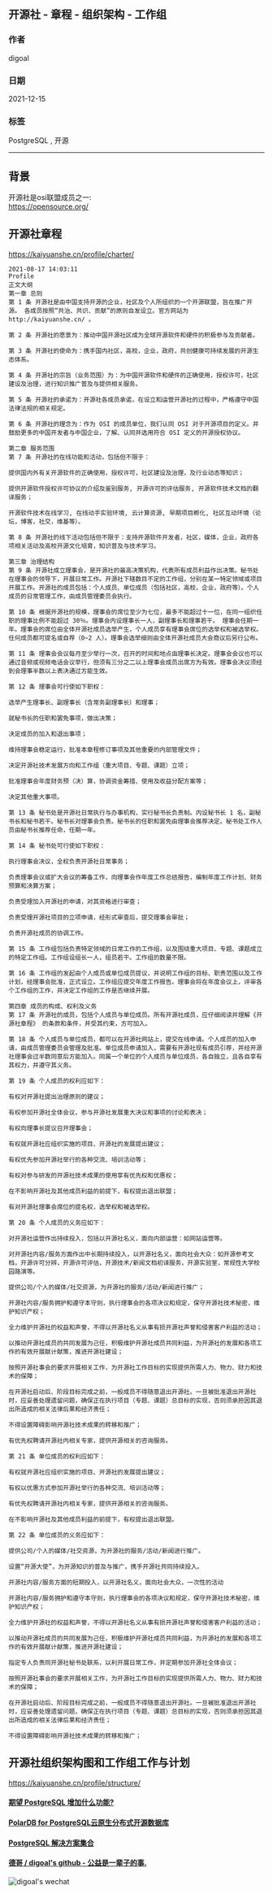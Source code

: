 ## 开源社 - 章程 - 组织架构 - 工作组    
                                 
### 作者                                 
digoal                                 
                                 
### 日期                                 
2021-12-15                           
                                 
### 标签                              
PostgreSQL , 开源                 
                               
----                               
                               
## 背景   
开源社是osi联盟成员之一:   
https://opensource.org/   
   
## 开源社章程   
   
https://kaiyuanshe.cn/profile/charter/   
   
```   
2021-08-17 14:03:11   
Profile   
正文大纲   
第一章 总则   
第 1 条 开源社是由中国支持开源的企业，社区及个人所组织的一个开源联盟，旨在推广开源。 各成员按照“共治、共识、贡献”的原则自发设立。官方网站为 http://kaiyuanshe.cn/ 。   
   
第 2 条 开源社的愿景为：推动中国开源社区成为全球开源软件和硬件的积极参与及贡献者。   
   
第 3 条 开源社的使命为：携手国内社区，高校，企业，政府，共创健康可持续发展的开源生态体系。   
   
第 4 条 开源社的宗旨（业务范围）为：为中国开源软件和硬件的正确使用，授权许可，社区建设及治理，进行知识推广普及与提供相关服务。   
   
第 5 条 开源社的承诺为：开源社各成员承诺，在设立和运营开源社的过程中，严格遵守中国法律法规的相关规定。   
   
第 6 条 开源社的理念为：作为 OSI 的成员单位，我们认同 OSI 对于开源项目的定义。并鼓励更多的中国开发者与中国企业，了解、认同并选用符合 OSI 定义的开源授权协议。   
   
第二章 服务范围   
第 7 条 开源社的在线功能和活动，包括但不限于：   
   
提供国内外有关开源软件的正确使用，授权许可，社区建设及治理，及行业动态等知识；   
   
提供开源软件授权许可协议的介绍及鉴别服务, 开源许可的评估服务, 开源软件技术文档的翻译服务；   
   
开源软件技术在线学习, 在线动手实验环境, 云计算资源, 早期项目孵化, 社区互动环境（论坛，博客，社交，维基等）。   
   
第 8 条 开源社的线下活动包括但不限于：支持开源软件开发者，社区，媒体，企业，政府各项相关活动及高校开源文化培育，知识普及与技术学习。   
   
第三章 治理结构   
第 9 条 开源社成立理事会，是开源社的最高决策机构，代表所有成员利益作出决策。秘书处在理事会的领导下，开展日常工作。开源社下辖数目不定的工作组，分别在某一特定领域或项目开展工作。开源社的成员包括：个人成员、单位成员（包括社区，高校，企业，政府等）。个人成员的日常管理工作，由成员管理委员会执行。   
   
第 10 条 根据开源社的规模，理事会的席位至少为七位，最多不能超过十一位，在同一组织任职的理事比例不能超过 30％。理事会内设理事长一人，副理事长和理事若干。 理事会任期一年。理事会的席位由全体开源社成员选举产生，个人成员享有理事会席位的选举权和被选举权。任何成员都可提名或自荐（0~2 人）。理事会选举细则由全体开源社成员大会商议后另行公布。   
   
第 11 条 理事会会议每月至少举行一次，召开的时间和地点由理事长决定。理事会会议也可以通过音频或视频电话会议举行，但须有三分之二以上理事会成员出席方为有效。理事会决议须经到会理事半数以上表决通过方能生效。   
   
第 12 条 理事会可行使如下职权：   
   
选举产生理事长、副理事长（含常务副理事长）和理事；   
   
就秘书长的任职和罢免事项，做出决策；   
   
决定成员的加入和退出事项；   
   
维持理事会稳定运行，批准本章程修订事项及其他重要的内部管理文件；   
   
决定开源社技术发展方向和工作组（重大项目、专题、课题）立项；   
   
批准理事会年度财务预（决）算，协调资金筹措、使用及收益分配方案等；   
   
决定其他重大事项。   
   
第 13 条 秘书处是开源社日常执行与办事机构，实行秘书长负责制。内设秘书长 1 名，副秘书长和秘书若干。秘书长对理事会负责。秘书长的任职和罢免由理事会推荐决定。秘书处工作人员由秘书长推荐任命，任期一年。   
   
第 14 条 秘书处可行使如下职权：   
   
执行理事会决议，全权负责开源社日常事务；   
   
负责理事会议或扩大会议的筹备工作，向理事会作年度工作总结报告，编制年度工作计划、财务预算和决算方案；   
   
负责受理加入开源社的申请，对其资格进行审查；   
   
负责受理开源社项目的立项申请，经形式审查后，提交理事会审批；   
   
负责开源社成员的协调工作。   
   
第 15 条 工作组包括负责特定领域的日常工作的工作组，以及围绕重大项目、专题、课题成立的特定工作组。工作组设组长一人，组员若干。工作组的数量不限。   
   
第 16 条 工作组的发起由个人成员或单位成员提议，并说明工作组的目标、职责范围以及工作计划，经理事会批准，正式设立。工作组应提交年度工作报告。理事会将在年度会议上，评审各个工作组的工作，并决定工作组的工作是否继续开展。   
   
第四章 成员的构成、权利及义务   
第 17 条 开源社的成员，包括个人成员与单位成员。所有开源社成员，应仔细阅读并理解《开源社章程》 的条款和条件，并受其约束，方可加入。   
   
第 18 条 个人成员与单位成员，都可以在开源社网站上，提交在线申请。个人成员的加入申请，由成员管理委员会管理及批准。单位成员申请加入，需要有开源社现有成员引荐，并经开源社理事会过半数同意后方能加入。同属一个单位的个人成员与单位成员，各自独立，且各自享有其权力，并遵守其义务。   
   
第 19 条 个人成员的权利应如下：   
   
有权对开源社提出治理原则的建议；   
   
有权参加开源社全体会议，参与开源社发展重大决议和事项的讨论和表决；   
   
有权向理事长提议召开理事会；   
   
有权就开源社应组织实施的项目、开源社的发展提出建议；   
   
有权优先参加开源社举行的各种交流、培训活动等；   
   
有权对参与研发的开源社技术成果的使用享有优先权和优惠权；   
   
在不影响开源社及其他成员利益的前提下，有权提出退出联盟；   
   
有对开源社理事会席位的提名权，选举权和被选举权。   
   
第 20 条 个人成员的义务应如下：   
   
对开源社运营作出持续投入，包括以开源社名义，面向内部运营：如网站运营等。   
   
对开源社内容/服务方面作出中长期持续投入，以开源社名义，面向社会大众：如开源参考文档，开源许可分辨，开源许可评估，开源技术/新闻文档初译服务，开源实验室，常规性大学校园路演等。   
   
提供公司/个人的媒体/社交资源，为开源社的服务/活动/新闻进行推广；   
   
开源社内容/服务拥护和遵守本守则，执行理事会的各项决议和规定，保守开源社技术秘密，维护知识产权；   
   
全力维护开源社的权益和声誉，不得以开源社名义从事有损开源社声誉和侵害客户利益的活动；   
   
以推动开源社成员的共同发展为己任，积极维护开源社成员共同利益，为开源社的发展和各项工作的有效开展献计献策，推进开源社建设；   
   
按照开源社事会的要求开展相关工作，为开源社工作目标的实现提供所需人力、物力、财力和技术的保障；   
   
在开源社启动后、阶段目标完成之前，一般成员不得随意退出开源社。一旦被批准退出开源社时，应妥善处理遗留问题，确保正在执行项目（专题、课题）总目标的实现，否则须承担因其退出所造成的相关法律后果和经济责任；   
   
不得设置障碍影响开源社技术成果的转移和推广；   
   
有优先权聘请开源社内相关专家，提供开源相关的咨询服务。   
   
第 21 条 单位成员的权利应如下：   
   
有权就开源社应组织实施的项目、开源社的发展提出建议；   
   
有权以优惠方式参加开源社举行的各种交流、培训活动等；   
   
有优先权聘请开源社内相关专家，提供开源相关的咨询服务。   
   
在不影响开源社及其他成员利益的前提下，有权提出退出联盟。   
   
第 22 条 单位成员的义务应如下：   
   
提供公司/个人的媒体/社交资源，为开源社的服务/活动/新闻进行推广。   
   
设置“开源大使”，为开源知识的普及与推广，携手开源社共同持续投入。   
   
开源社内容/服务方面的短期投入，以开源社名义，面向社会大众，一次性的活动   
   
开源社内容/服务拥护和遵守本守则，执行理事会的各项决议和规定，保守开源社技术秘密，维护知识产权；   
   
全力维护开源社的权益和声誉，不得以开源社名义从事有损开源社声誉和侵害客户利益的活动；   
   
以推动开源社成员的共同发展为己任，积极维护开源社成员共同利益，为开源社的发展和各项工作的有效开展献计献策，推进开源社建设；   
   
指定专人负责同开源社秘书处联系，以利开展日常工作，并定期参加开源社全体会议；   
   
按照开源社事会的要求开展相关工作，为开源社工作目标的实现提供所需人力、物力、财力和技术的保障；   
   
在开源社启动后、阶段目标完成之前，一般成员不得随意退出开源社。一旦被批准退出开源社时，应妥善处理遗留问题，确保正在执行项目（专题、课题）总目标的实现，否则须承担因其退出所造成的相关法律后果和经济责任；   
   
不得设置障碍影响开源社技术成果的转移和推广；   
```   
   
## 开源社组织架构图和工作组工作与计划   
https://kaiyuanshe.cn/profile/structure/   
   
   
  
#### [期望 PostgreSQL 增加什么功能?](https://github.com/digoal/blog/issues/76 "269ac3d1c492e938c0191101c7238216")
  
  
#### [PolarDB for PostgreSQL云原生分布式开源数据库](https://github.com/ApsaraDB/PolarDB-for-PostgreSQL "57258f76c37864c6e6d23383d05714ea")
  
  
#### [PostgreSQL 解决方案集合](https://yq.aliyun.com/topic/118 "40cff096e9ed7122c512b35d8561d9c8")
  
  
#### [德哥 / digoal's github - 公益是一辈子的事.](https://github.com/digoal/blog/blob/master/README.md "22709685feb7cab07d30f30387f0a9ae")
  
  
![digoal's wechat](../pic/digoal_weixin.jpg "f7ad92eeba24523fd47a6e1a0e691b59")
  
